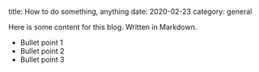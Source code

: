 title: How to do something, anything
date: 2020-02-23
category: general


Here is some content for this blog. Written in Markdown.

- Bullet point 1
- Bullet point 2
- Bullet point 3